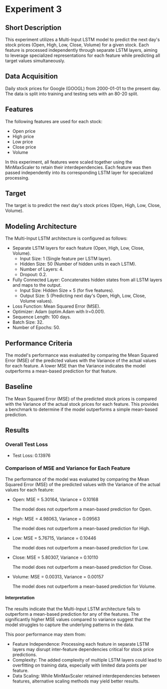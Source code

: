 # Experiment 3

## Short Description
This experiment utilizes a Multi-Input LSTM model to predict the next day's stock prices (Open, High, Low, Close, Volume) for a given stock. Each feature is processed independently through separate LSTM layers, aiming to leverage specialized representations for each feature while predicting all target values simultaneously.

## Data Acquisition
Daily stock prices for Google (GOOGL) from 2000-01-01 to the present day. The data is split into training and testing sets with an 80-20 split.

## Features

The following features are used for each stock:  
- Open price
- High price
- Low price
- Close price
- Volume

In this experiment, all features were scaled together using the MinMaxScaler to retain their interdependencies. Each feature was then passed independently into its corresponding LSTM layer for specialized processing.

## Target
The target is to predict the next day's stock prices (Open, High, Low, Close, Volume).

## Modeling Architecture
The Multi-Input LSTM architecture is configured as follows:
- Separate LSTM layers for each feature (Open, High, Low, Close, Volume).
  - Input Size: 1 (Single feature per LSTM layer).
  - Hidden Size: 50 (Number of hidden units in each LSTM).
  - Number of Layers: 4.
  - Dropout: 0.2.
- Fully Connected Layer: Concatenates hidden states from all LSTM layers and maps to the output.
  - Input Size: Hidden Size × 5 (for five features).
  - Output Size: 5 (Predicting next day's Open, High, Low, Close, Volume values).
- Loss Function: Mean Squared Error (MSE).
- Optimizer: Adam (optim.Adam with lr=0.001).
- Sequence Length: 100 days.
- Batch Size: 32.
- Number of Epochs: 50.

## Performance Criteria
The model's performance was evaluated by comparing the Mean Squared Error (MSE) of the predicted values with the Variance of the actual values for each feature. A lower MSE than the Variance indicates the model outperforms a mean-based prediction for that feature.

## Baseline
The Mean Squared Error (MSE) of the predicted stock prices is compared with the Variance of the actual stock prices for each feature. This provides a benchmark to determine if the model outperforms a simple mean-based prediction.

## Results

### Overall Test Loss

 - Test Loss: 0.13976

### Comparison of MSE and Variance for Each Feature
The performance of the model was evaluated by comparing the Mean Squared Error (MSE) of the predicted values with the Variance of the actual values for each feature:

  - Open: MSE = 5.30164, Variance = 0.10168
  
    The model does not outperform a mean-based prediction for Open.

  - High: MSE = 4.98063, Variance = 0.09563
    
    The model does not outperform a mean-based prediction for High.

  - Low: MSE = 5.76715, Variance = 0.10446
    
    The model does not outperform a mean-based prediction for Low.

  - Close: MSE = 5.80307, Variance = 0.10110

    The model does not outperform a mean-based prediction for Close.

  - Volume: MSE = 0.00313, Variance = 0.00157
    
    The model does not outperform a mean-based prediction for Volume.

#### Interpretation
The results indicate that the Multi-Input LSTM architecture fails to outperform a mean-based prediction for any of the features. The significantly higher MSE values compared to variance suggest that the model struggles to capture the underlying patterns in the data.

This poor performance may stem from:

  - Feature Independence: Processing each feature in separate LSTM layers may disrupt inter-feature dependencies critical for stock price predictions.
  - Complexity: The added complexity of multiple LSTM layers could lead to overfitting on training data, especially with limited data points per feature.
  - Data Scaling: While MinMaxScaler retained interdependencies between features, alternative scaling methods may yield better results.